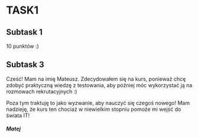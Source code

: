 <h1>TASK1</h1>
<h2>Subtask 1</h2>
<p>10 punktów :)</p>
<h2>Subtask 3</h2>
<p>Cześć! Mam na imię Mateusz. Zdecydowałem się na kurs, ponieważ chcę zdobyć praktyczną wiedzę z testowania, aby później móc wykorzystać ją na rozmowach rekrutacyjnych :)</p>
<p>Poza tym traktuję to jako wyzwanie, aby nauczyć się czegoś nowego! Mam nadzieję, że kurs ten chociaż w niewielkim stopniu pomoże mi wejść do świata IT!</p>

*<h4>Matej</h4>*
